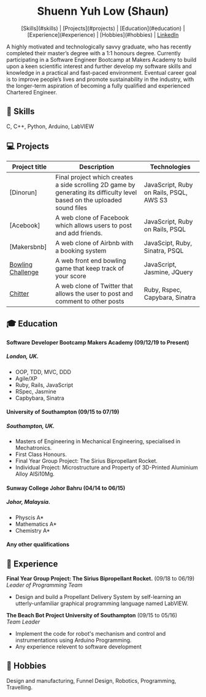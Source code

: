 <h1 align="center"> Shuenn Yuh Low (Shaun) </h1>

<p align="center">[Skills](#skills) | [Projects](#projects) | [Education](#education) | [Experience](#experience) | [Hobbies](#hobbies) | <a href='https://www.linkedin.com/in/shuenn-yuh-low/'>LinkedIn</a></p>

A highly motivated and technologically savvy graduate, who has recently completed their master’s degree with a 1:1 honours degree. Currently participating in a Software Engineer Bootcamp at Makers Academy to build upon a keen scientific interest and further develop my software skills and knowledge in a practical and fast-paced environment. Eventual career goal is to improve people’s lives and promote sustainability in the industry, with the longer-term aspiration of becoming a fully qualified and experienced Chartered  Engineer.

<!-- A sentence about who and what you are. Then a sentence about what you've achieved. And then a sentence about what exictes you about tech. -->

## :book: <a name="skills">Skills</a>

C, C++, Python, Arduino, LabVIEW

<!-- Consider skills relevent to software development. Then consider your best skills. Pick 2-4 skills and write a short descriptive paragraph for each one. You should demonstrate how capable you are at this skill with examples.

#### This Skill

- Experience
- Achievements
- Evidence

#### Another Skill

Descriptive paragraph of how capable you are at this skill and, if relevant, how it has developed.

- I achieved A during my work at B (job, or otherwise)
- I contributed to the growth of X while doing Y (job, or otherwise)
- I built this, made this, broke this, fixed this, etc.
- A link to some on-line evidence (blogs, videos, articles, etc.) -->

## :computer: <a name="projects">Projects</a>

Project title | Description	| Technologies		
--- | --- | ---
[Dinorun] | Final project which creates a side scrolling 2D game by generating its difficulty level based on the uploaded sound files | JavaScript, Ruby on Rails, PSQL, AWS S3
[Acebook] | A web clone of Facebook which allows users to post and add friends. | JavaScript, Ruby on Rails, PSQL
[Makersbnb] | A web clone of Airbnb with a booking system | JavaScipt, Ruby, Sinatra, PSQL
[Bowling Challenge](https://github.com/shaunlsy/bowling-challenge) | A web front end bowling game that keep track of your score | JavaScript, Jasmine, JQuery
[Chitter](https://github.com/shaunlsy/chitter-challenge) | A web clone of Twitter that allows the user to post and comment to other posts | Ruby, Rspec, Capybara, Sinatra


## :mortar_board: <a name="education">Education</a>

#### Software Developer Bootcamp Makers Academy (09/12/19 to Present)
##### London, UK.
- OOP, TDD, MVC, DDD
- Agile/XP
- Ruby, Rails, JavaScript
- RSpec, Jasmine
- Capbybara, Sinatra

#### University of Southampton (09/15 to 07/19)
##### Southampton, UK.

- Masters of Engineering in Mechanical Engineering, specialised in Mechatronics.
- First Class Honours.
- Final Year Group Project: The Sirius Bipropellant Rocket.
- Individual Project: Microstructure and Property of 3D-Printed Aluminium Alloy AlSi10Mg.

#### Sunway College Johor Bahru (04/14 to 06/15)
##### Johor, Malaysia.

- Physcis A*
- Mathematics A*
- Chemistry A*

#### Any other qualifications

<!-- That in some arguable way make you a better software developer or well-rounded person -->

## :school: <a name="experience">Experience</a>

**Final Year Group Project: The Sirius Bipropellant Rocket.** (09/18 to 06/19)    
*Leader of Programming Team*  
- Design and build a Propellant Delivery System by self-learning an utterly-unfamiliar graphical programming language named LabVIEW.

**The Beach Bot Project University of Southampton** (09/15 to 05/16)   
*Team Leader*  
- Implement the code for robot's mechanism and control and instrumentations using Arduino Programming.
- Any experience relevent to software development

## :robot: <a name="hobbies">Hobbies</a>
Design and manufacturing, Funnel Design, Robotics, Programming, Travelling.

<!-- Any cool stuff that makes you a super part of a software development team -->
